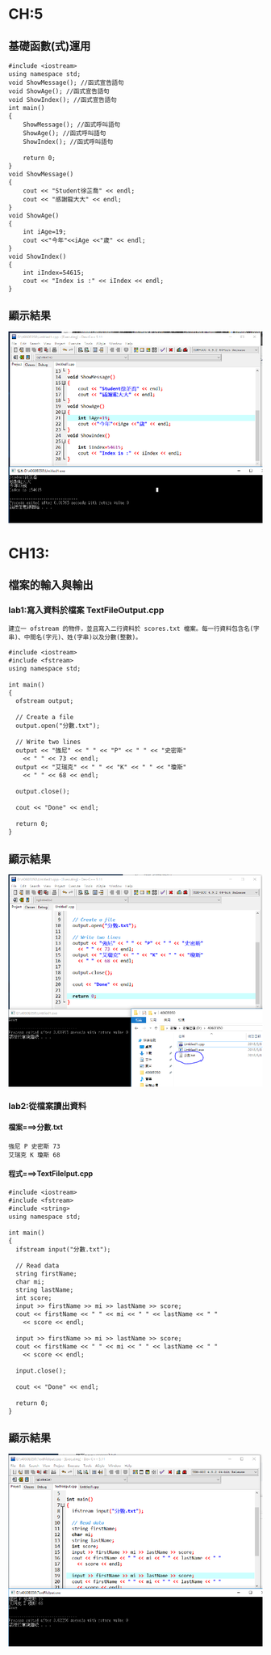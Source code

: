 # CH:5
## 基礎函數(式)運用
```
#include <iostream>
using namespace std;
void ShowMessage(); //函式宣告語句
void ShowAge(); //函式宣告語句
void ShowIndex(); //函式宣告語句
int main()
{
	ShowMessage(); //函式呼叫語句
	ShowAge(); //函式呼叫語句
	ShowIndex(); //函式呼叫語句
	
	return 0;
}
void ShowMessage()
{
	cout << "Student徐芷喬" << endl;
	cout << "感謝龍大大" << endl;
}
void ShowAge()
{
	int iAge=19;
	cout <<"今年"<<iAge <<"歲" << endl;
}
void ShowIndex()
{
	int iIndex=54615;
	cout << "Index is :" << iIndex << endl;
}

```
## 顯示結果
![image](image/基礎函數(式)運用.PNG)

# CH13:
## 檔案的輸入與輸出
### lab1:寫入資料於檔案 TextFileOutput.cpp
```
建立一 ofstream 的物件，並且寫入二行資料於 scores.txt 檔案。每一行資料包含名(字串)、中間名(字元)、姓(字串)以及分數(整數)。
```

```
#include <iostream>
#include <fstream>
using namespace std;

int main()
{
  ofstream output;

  // Create a file
  output.open("分數.txt");

  // Write two lines
  output << "強尼" << " " << "P" << " " << "史密斯" 
    << " " << 73 << endl;
  output << "艾瑞克" << " " << "K" << " " << "瓊斯" 
    << " " << 68 << endl;

  output.close();

  cout << "Done" << endl;

  return 0;
}
```
## 顯示結果
![image](image/檔案的輸入與輸出.PNG)

### lab2:從檔案讀出資料
#### 檔案===>分數.txt
```
強尼 P 史密斯 73
艾瑞克 K 瓊斯 68
```
#### 程式===>TextFileIput.cpp
```
#include <iostream>
#include <fstream>
#include <string>
using namespace std;

int main()
{
  ifstream input("分數.txt");

  // Read data
  string firstName;
  char mi;
  string lastName;
  int score;
  input >> firstName >> mi >> lastName >> score;
  cout << firstName << " " << mi << " " << lastName << " "
    << score << endl;

  input >> firstName >> mi >> lastName >> score;
  cout << firstName << " " << mi << " " << lastName << " "
    << score << endl;

  input.close();

  cout << "Done" << endl;

  return 0;
}
```
## 顯示結果
![image](image/檔案的輸入與輸出-2.PNG)
